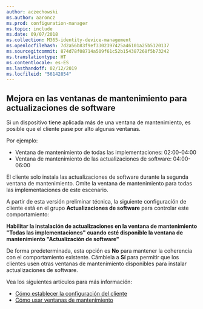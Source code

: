 ```yaml
---
author: aczechowski
ms.author: aaroncz
ms.prod: configuration-manager
ms.topic: include
ms.date: 09/07/2018
ms.collection: M365-identity-device-management
ms.openlocfilehash: 7d2a56b83f9ef3302397425a46101a25b5120137
ms.sourcegitcommit: 874d78f08714a509f61c52b154387268f5b73242
ms.translationtype: HT
ms.contentlocale: es-ES
ms.lasthandoff: 02/12/2019
ms.locfileid: "56142854"
---
```

## <a name="bkmk_sum-mw"></a> Mejora en las ventanas de mantenimiento para actualizaciones de software
<!--vso2839307-->

Si un dispositivo tiene aplicada más de una ventana de mantenimiento, es posible que el cliente pase por alto algunas ventanas. 

Por ejemplo:

- Ventana de mantenimiento de todas las implementaciones: 02:00-04:00
- Ventana de mantenimiento de las actualizaciones de software: 04:00-06:00

El cliente solo instala las actualizaciones de software durante la segunda ventana de mantenimiento. Omite la ventana de mantenimiento para todas las implementaciones de este escenario.

A partir de esta versión preliminar técnica, la siguiente configuración de cliente está en el grupo **Actualizaciones de software** para controlar este comportamiento: 

**Habilitar la instalación de actualizaciones en la ventana de mantenimiento "Todas las implementaciones" cuando esté disponible la ventana de mantenimiento "Actualización de software"**

De forma predeterminada, esta opción es **No** para mantener la coherencia con el comportamiento existente. Cámbiela a **Sí** para permitir que los clientes usen otras ventanas de mantenimiento disponibles para instalar actualizaciones de software.

Vea los siguientes artículos para más información:
- [Cómo establecer la configuración del cliente](/sccm/core/clients/deploy/configure-client-settings)
- [Cómo usar ventanas de mantenimiento](/sccm/core/clients/manage/collections/use-maintenance-windows)


